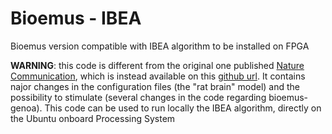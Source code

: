 # Bioemus - IBEA
Bioemus version compatible with IBEA algorithm to be installed on FPGA

**WARNING**: this code is different from the original one published [Nature Communication](https://doi.org/10.1038/s41467-024-48905-x), which is instead available on this [github url](https://github.com/Ceramic-Blue-Tim/bioemus/tree/main). It contains najor changes in the configuration files (the "rat brain" model) and the possibility to stimulate (several changes in the code regarding bioemus-genoa). This code can be used to run locally the IBEA algorithm, directly on the Ubuntu onboard Processing System   
